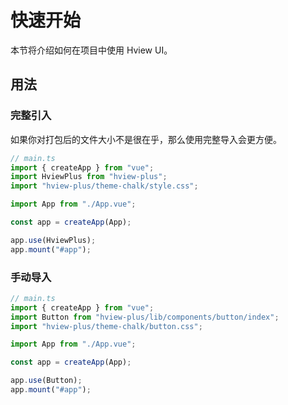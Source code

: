 # 快速开始

本节将介绍如何在项目中使用 Hview UI。

## 用法

### 完整引入

如果你对打包后的文件大小不是很在乎，那么使用完整导入会更方便。

```ts
// main.ts
import { createApp } from "vue";
import HviewPlus from "hview-plus";
import "hview-plus/theme-chalk/style.css";

import App from "./App.vue";

const app = createApp(App);

app.use(HviewPlus);
app.mount("#app");
```

### 手动导入

```ts
// main.ts
import { createApp } from "vue";
import Button from "hview-plus/lib/components/button/index";
import "hview-plus/theme-chalk/button.css";

import App from "./App.vue";

const app = createApp(App);

app.use(Button);
app.mount("#app");
```

